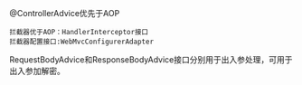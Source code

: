 @ControllerAdvice优先于AOP


```
拦截器优于AOP：HandlerInterceptor接口
拦截器配置接口:WebMvcConfigurerAdapter
```


RequestBodyAdvice和ResponseBodyAdvice接口分别用于出入参处理，可用于出入参加解密。